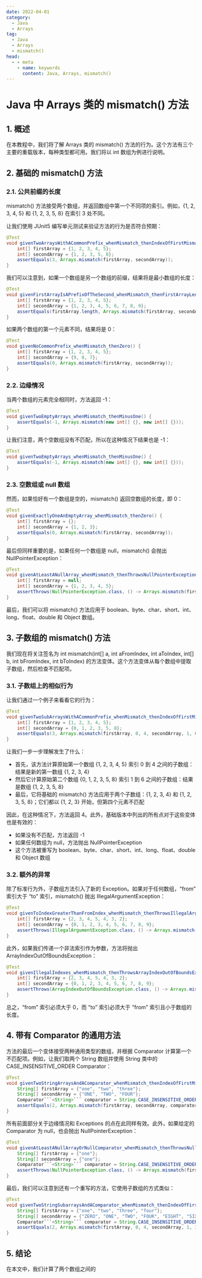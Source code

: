 ```yaml
---
date: 2022-04-01
category:
  - Java
  - Arrays
tag:
  - Java
  - Arrays
  - mismatch()
head:
  - - meta
    - name: keywords
      content: Java, Arrays, mismatch()
---
```

# Java 中 Arrays 类的 mismatch() 方法

## 1. 概述

在本教程中，我们将了解 Arrays 类的 mismatch() 方法的行为。这个方法有三个主要的重载版本，每种类型都可用。我们将以 int 数组为例进行说明。

## 2. 基础的 mismatch() 方法

### 2.1. 公共前缀的长度
mismatch() 方法接受两个数组，并返回数组中第一个不同项的索引。例如，{1, 2, 3, 4, 5} 和 {1, 2, 3, 5, 8} 在索引 3 处不同。

让我们使用 JUnit5 编写单元测试来验证方法的行为是否符合预期：

```java
@Test
void givenTwoArraysWithACommonPrefix_whenMismatch_thenIndexOfFirstMismatch() {
    int[] firstArray = {1, 2, 3, 4, 5};
    int[] secondArray = {1, 2, 3, 5, 8};
    assertEquals(3, Arrays.mismatch(firstArray, secondArray));
}
```

我们可以注意到，如果一个数组是另一个数组的前缀，结果将是最小数组的长度：

```java
@Test
void givenFirstArrayIsAPrefixOfTheSecond_whenMismatch_thenFirstArrayLength() {
    int[] firstArray = {1, 2, 3, 4, 5};
    int[] secondArray = {1, 2, 3, 4, 5, 6, 7, 8, 9};
    assertEquals(firstArray.length, Arrays.mismatch(firstArray, secondArray));
}
```

如果两个数组的第一个元素不同，结果将是 0：

```java
@Test
void givenNoCommonPrefix_whenMismatch_thenZero() {
    int[] firstArray = {1, 2, 3, 4, 5};
    int[] secondArray = {9, 8, 7};
    assertEquals(0, Arrays.mismatch(firstArray, secondArray));
}
```

### 2.2. 边缘情况
当两个数组的元素完全相同时，方法返回 -1：

```java
@Test
void givenTwoEmptyArrays_whenMismatch_thenMinusOne() {
    assertEquals(-1, Arrays.mismatch(new int[] {}, new int[] {}));
}
```

让我们注意，两个空数组没有不匹配，所以在这种情况下结果也是 -1：

```java
@Test
void givenTwoEmptyArrays_whenMismatch_thenMinusOne() {
    assertEquals(-1, Arrays.mismatch(new int[] {}, new int[] {}));
}
```

### 2.3. 空数组或 null 数组
然而，如果恰好有一个数组是空的，mismatch() 返回空数组的长度，即 0：

```java
@Test
void givenExactlyOneAnEmptyArray_whenMismatch_thenZero() {
    int[] firstArray = {};
    int[] secondArray = {1, 2, 3};
    assertEquals(0, Arrays.mismatch(firstArray, secondArray));
}
```

最后但同样重要的是，如果任何一个数组是 null，mismatch() 会抛出 NullPointerException：

```java
@Test
void givenAtLeastANullArray_whenMismatch_thenThrowsNullPointerException() {
    int[] firstArray = null;
    int[] secondArray = {1, 2, 3, 4, 5};
    assertThrows(NullPointerException.class, () -> Arrays.mismatch(firstArray, secondArray));
}
```

最后，我们可以将 mismatch() 方法应用于 boolean、byte、char、short、int、long、float、double 和 Object 数组。

## 3. 子数组的 mismatch() 方法

我们现在将关注签名为 int mismatch(int[] a, int aFromIndex, int aToIndex, int[] b, int bFromIndex, int bToIndex) 的方法变体。这个方法变体从每个数组中提取子数组，然后检查不匹配项。

### 3.1. 子数组上的相似行为
让我们通过一个例子来看看它的行为：

```java
@Test
void givenTwoSubArraysWithACommonPrefix_whenMismatch_thenIndexOfFirstMismatch() {
    int[] firstArray = {1, 2, 3, 4, 5};
    int[] secondArray = {0, 1, 2, 3, 5, 8};
    assertEquals(3, Arrays.mismatch(firstArray, 0, 4, secondArray, 1, 6));
}
```

让我们一步一步理解发生了什么：

- 首先，该方法计算原始第一个数组 {1, 2, 3, 4, 5} 索引 0 到 4 之间的子数组：结果是新的第一数组 {1, 2, 3, 4}
- 然后它计算原始第二个数组 {0, 1, 2, 3, 5, 8} 索引 1 到 6 之间的子数组：结果是数组 {1, 2, 3, 5, 8}
- 最后，它将基础的 mismatch() 方法应用于两个子数组：{1, 2, 3, 4} 和 {1, 2, 3, 5, 8}；它们都以 {1, 2, 3} 开始，但第四个元素不匹配

因此，在这种情况下，方法返回 4。此外，基础版本中列出的所有点对于这些变体也是有效的：

- 如果没有不匹配，方法返回 -1
- 如果任何数组为 null，方法抛出 NullPointerException
- 这个方法被重写为 boolean、byte、char、short、int、long、float、double 和 Object 数组

### 3.2. 额外的异常
除了标准行为外，子数组方法引入了新的 Exception。如果对于任何数组，“from” 索引大于 “to” 索引，mismatch() 抛出 IllegalArgumentException：

```java
@Test
void givenToIndexGreaterThanFromIndex_whenMismatch_thenThrowsIllegalArgumentException() {
    int[] firstArray = {2, 3, 4, 5, 4, 3, 2};
    int[] secondArray = {0, 1, 2, 3, 4, 5, 6, 7, 8, 9};
    assertThrows(IllegalArgumentException.class, () -> Arrays.mismatch(firstArray, 4, 2, secondArray, 0, 6));
}
```

此外，如果我们传递一个非法索引作为参数，方法将抛出 ArrayIndexOutOfBoundsException：

```java
@Test
void givenIllegalIndexes_whenMismatch_thenThrowsArrayIndexOutOfBoundsException() {
    int[] firstArray = {2, 3, 4, 5, 4, 3, 2};
    int[] secondArray = {0, 1, 2, 3, 4, 5, 6, 7, 8, 9};
    assertThrows(ArrayIndexOutOfBoundsException.class, () -> Arrays.mismatch(firstArray, -1, 2, secondArray, 0, 6));
}
```

总之，“from” 索引必须大于 0，而 “to” 索引必须大于 “from” 索引且小于数组的长度。

## 4. 带有 Comparator 的通用方法

方法的最后一个变体接受两种通用类型的数组，并根据 Comparator 计算第一个不匹配项。例如，让我们取两个 String 数组并使用 String 类中的 CASE_INSENSITIVE_ORDER Comparator：

```java
@Test
void givenTwoStringArraysAndAComparator_whenMismatch_thenIndexOfFirstMismatch() {
    String[] firstArray = {"one", "two", "three"};
    String[] secondArray = {"ONE", "TWO", "FOUR"};
    Comparator```<String>``` comparator = String.CASE_INSENSITIVE_ORDER;
    assertEquals(2, Arrays.mismatch(firstArray, secondArray, comparator));
}
```

所有前面部分关于边缘情况和 Exceptions 的点在此同样有效。此外，如果给定的 Comparator 为 null，也会抛出 NullPointerException：

```java
@Test
void givenAtLeastANullArrayOrNullComparator_whenMismatch_thenThrowsNullPointerException() {
    String[] firstArray = {"one"};
    String[] secondArray = {"one"};
    Comparator```<String>``` comparator = String.CASE_INSENSITIVE_ORDER;
    assertThrows(NullPointerException.class, () -> Arrays.mismatch(firstArray, secondArray, null));
}
```

最后，我们可以注意到还有一个重写的方法，它使用子数组的方式类似：

```java
@Test
void givenTwoStringSubarraysAndAComparator_whenMismatch_thenIndexOfFirstMismatch() {
    String[] firstArray = {"one", "two", "three", "four"};
    String[] secondArray = {"ZERO", "ONE", "TWO", "FOUR", "EIGHT", "SIXTEEN"};
    Comparator```<String>``` comparator = String.CASE_INSENSITIVE_ORDER;
    assertEquals(2, Arrays.mismatch(firstArray, 0, 4, secondArray, 1, 3, comparator));
}
```

## 5. 结论

在本文中，我们计算了两个数组之间的
